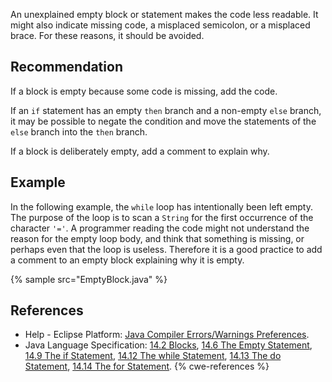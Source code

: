 An unexplained empty block or statement makes the code less readable. It might also indicate missing code, a misplaced semicolon, or a misplaced brace. For these reasons, it should be avoided.


## Recommendation
If a block is empty because some code is missing, add the code.

If an `if` statement has an empty `then` branch and a non-empty `else` branch, it may be possible to negate the condition and move the statements of the `else` branch into the `then` branch.

If a block is deliberately empty, add a comment to explain why.


## Example
In the following example, the `while` loop has intentionally been left empty. The purpose of the loop is to scan a `String` for the first occurrence of the character `'='`. A programmer reading the code might not understand the reason for the empty loop body, and think that something is missing, or perhaps even that the loop is useless. Therefore it is a good practice to add a comment to an empty block explaining why it is empty.

{% sample src="EmptyBlock.java" %}

## References
* Help - Eclipse Platform: [Java Compiler Errors/Warnings Preferences](https://help.eclipse.org/2020-12/advanced/content.jsp?topic=/org.eclipse.jdt.doc.user/reference/preferences/java/compiler/ref-preferences-errors-warnings.htm).
* Java Language Specification: [14.2 Blocks](https://docs.oracle.com/javase/specs/jls/se11/html/jls-14.html#jls-14.2), [14.6 The Empty Statement](https://docs.oracle.com/javase/specs/jls/se11/html/jls-14.html#jls-14.6), [14.9 The if Statement](https://docs.oracle.com/javase/specs/jls/se11/html/jls-14.html#jls-14.9), [14.12 The while Statement](https://docs.oracle.com/javase/specs/jls/se11/html/jls-14.html#jls-14.12), [14.13 The do Statement](https://docs.oracle.com/javase/specs/jls/se11/html/jls-14.html#jls-14.13), [14.14 The for Statement](https://docs.oracle.com/javase/specs/jls/se11/html/jls-14.html#jls-14.14).
{% cwe-references %}
